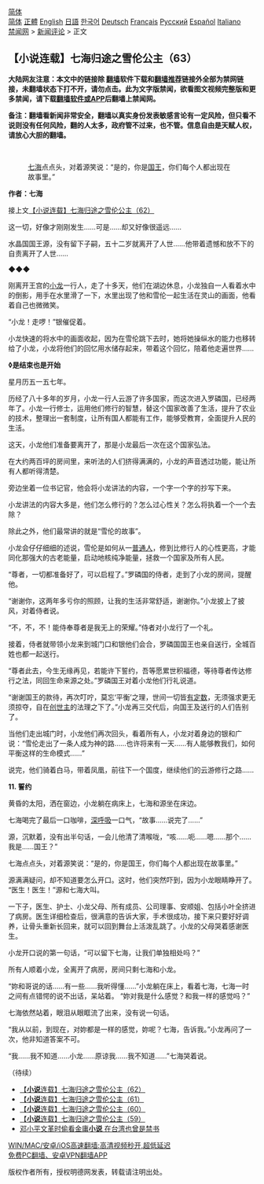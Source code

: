  <!-- 面包屑导航 --> <div class="breadcrumb"><!-- GTranslate: https://gtranslate.io/ -->  <div class="switcher notranslate">  <div class="selected">  <a href="#" onclick="return false;"> 简体</a>  </div>  <div class="option">  <a href="https://www.bannedbook.org" onclick="doGTranslate('zh-CN|zh-CN');jQuery('div.switcher div.selected a').html(jQuery(this).html());return false;" title="简体中文" class="nturl selected"> 简体</a>  <a href="https://www.bannedbook.org/zh-tw/" onclick="doGTranslate('zh-CN|zh-TW');jQuery('div.switcher div.selected a').html(jQuery(this).html());return false;" title="繁體中文" class="nturl"> 正體</a>  <a href="https://www.bannedbook.org/en/" onclick="doGTranslate('zh-CN|en');jQuery('div.switcher div.selected a').html(jQuery(this).html());return false;" title="English" class="nturl"> English</a>  <a href="https://www.bannedbook.org/ja/" onclick="doGTranslate('zh-CN|ja');jQuery('div.switcher div.selected a').html(jQuery(this).html());return false;" title="日本語" class="nturl"> 日語</a>  <a href="https://www.bannedbook.org/ko/" onclick="doGTranslate('zh-CN|ko');jQuery('div.switcher div.selected a').html(jQuery(this).html());return false;" title="한국어" class="nturl"> 한국어</a>  <a href="https://www.bannedbook.org/de/" onclick="doGTranslate('zh-CN|de');jQuery('div.switcher div.selected a').html(jQuery(this).html());return false;" title="Deutsch" class="nturl"> Deutsch</a>  <a href="https://www.bannedbook.org/fr/" onclick="doGTranslate('zh-CN|fr');jQuery('div.switcher div.selected a').html(jQuery(this).html());return false;" title="Français" class="nturl"> Français</a>  <a href="https://www.bannedbook.org/ru/" onclick="doGTranslate('zh-CN|ru');jQuery('div.switcher div.selected a').html(jQuery(this).html());return false;" title="Русский" class="nturl"> Русский</a>  <a href="https://www.bannedbook.org/es/" onclick="doGTranslate('zh-CN|es');jQuery('div.switcher div.selected a').html(jQuery(this).html());return false;" title="Español" class="nturl"> Español</a>  <a href="https://www.bannedbook.org/it/" onclick="doGTranslate('zh-CN|it');jQuery('div.switcher div.selected a').html(jQuery(this).html());return false;" title="Italiano" class="nturl"> Italiano</a>  </div>  </div>      <div class='breadcrumb-sub'><!-- Breadcrumb NavXT 6.3.0 --> <a href="https://www.bannedbook.org/" class="home">禁闻网</a> &gt; <a href="https://www.bannedbook.org/bnews/comments/" class="category">新闻评论</a> &gt; 正文</div></div><h2>【小说连载】七海归途之雪伦公主（63）</h2> <p class="notice"><b>大陆网友注意：本文中的链接除 <a href="https://github.com/bannedbook/fanqiang" >翻墙</a>软件下载和<a href="https://github.com/killgcd/justmysocks/blob/master/README.md">翻墙推荐</a>链接外全部为禁网链接，未翻墙状态下打不开，请勿点击。此为文字版禁闻，欲看图文视频完整版和更多禁闻，请下载<a href="https://github.com/bannedbook/fanqiang">翻墙软件或APP</a>后翻墙上禁闻网。</p><p>备注：翻墙看新闻非常安全，翻墙以真实身份发表敏感言论有一定风险，但只看不说则没有任何风险，翻的人太多，政府管不过来，也不管。信息自由是天赋人权，请放心大胆的翻墙。</b></p>  <div class="entry"> <br /> <figure><a href="https://i1.wp.com/upload-images-bucket-v64rleca837do.s3.eu-west-1.amazonaws.com/wp-content/uploads/2021/07/06072950/%E4%B8%83%E6%B5%B7%E6%AD%B8%E9%80%94%E4%B9%8B%E9%9B%AA%E5%80%AB%E5%85%AC%E4%B8%BB%EF%BC%88%E5%9C%96%E7%89%87%EF%BC%9A%E4%B8%83%E6%B5%B7%E6%8F%90%E4%BE%9B%EF%BC%89-12.jpg?fit=600%2C400&#038;ssl=1" data-caption="七海点点头，对着源笑说：“是的，你是国王，你们每个人都出现在故事里。”"></a><figcaption class="wp-caption-text"><a href="https://www.bannedbook.org/bnews/tag/%E4%B8%83%E6%B5%B7/" class="st_tag internal_tag" rel="tag" title="标签 七海 下的日志">七海</a>点点头，对着源笑说：“是的，你是<a href="https://www.bannedbook.org/bnews/tag/%e5%9b%bd%e7%8e%8b/" class="st_tag internal_tag" rel="tag" title="标签 国王 下的日志">国王</a>，你们每个人都出现在故事里。”</figcaption></figure> <p><strong>作者：七海</strong></p> <p>接上文<a href="https://mingdemedia.org/xiaoshuolianzaiqihaiguituzhixuelungongzhu62/">【小说连载】七海归途之雪伦公主（62）</a></p> <p>这一切，好像才刚刚发生……可是……却又好像很遥远……</p> <p>水晶国国王源，没有留下子嗣，五十二岁就离开了人世……他带着遗憾和放不下的自责离开了人世……</p> <p>◆◆◆</p> <p>刚离开王宫的<a href="https://www.bannedbook.org/bnews/tag/%E5%B0%8F%E9%BE%99/" class="st_tag internal_tag" rel="tag" title="标签 小龙 下的日志">小龙</a>一行人，走了十多天，他们在湖边休息，小龙独自一人看着水中的倒影，用手在水里滑了一下，水里出现了他和雪伦一起生活在灵山的画面，他看着自己也微微笑。</p> <p>“小龙！走啰！”银催促着。</p> <p>小龙快速的将水中的画面收起，因为在雪伦跳下去时，她将她操纵水的能力也移转给了小龙，小龙将他们的回忆用水储存起来，带着这个回忆，陪着他走遍世界……</p> <p><strong>◊是结束也是开始</strong></p> <p>星月历五一五七年。</p>  <p>历经了八十多年的岁月，小龙一行人云游了许多国家，而这次进入罗磷国，已经两年了。小龙一行修士，运用他们修行的智慧，替这个国家改善了生活，提升了农业的技术，整理出一套制度，让所有国人都能有工作，能够受教育，全面提升人民的生活。</p> <p>这天，小龙他们准备要离开了，那是小龙最后一次在这个国家弘法。</p> <p>在大约两百坪的房间里，来听法的人们挤得满满的，小龙的声音透过功能，能让所有人都听得清楚。</p> <p>旁边坐着一位书记官，他会将小龙讲法的内容，一个字一个字的抄写下来。</p> <p>小龙讲法的内容大多是，他们怎么修行的？怎么过心性关？怎么将执着一个一个去除？</p> <p>除此之外，他们最常讲的就是“雪伦的故事”。</p> <p>小龙会仔仔细细的述说，雪伦是如何从一<a href="https://www.bannedbook.org/bnews/tag/%E6%99%AE%E9%80%9A%E4%BA%BA/" class="st_tag internal_tag" rel="tag" title="标签 普通人 下的日志">普通人</a>，修到比修行人的心性更高，才能同化那强大的古老能量，启动地核纯净能量，拯救一个国家及所有人民。</p> <p>“尊者，一切都准备好了，可以启程了。”罗磷国的侍者，走到了小龙的房间，提醒他。</p> <p>“谢谢你，这两年多亏你的照顾，让我的生活非常舒适，谢谢你。”小龙披上了披风，对着侍者说。</p> <p>“不，不，不！能侍奉尊者是我无上的荣耀。”侍者对小龙行了一个礼。</p>  <p>接着，侍者就带领小龙来到城门口和银他们会合，罗磷国国王也亲自送行，全城百姓也都一起送行。</p> <p>“尊者此去，今生无缘再见，若能许下誓约，吾等愿累世积福德，等待尊者传达修行之法，同回生命来源之处。”罗磷国王对着小龙他们行礼说道。</p> <p>“谢谢国王的款待，再次叮咛，莫忘‘平衡’之理，世间一切皆<span class='wp_keywordlink'><a href="https://www.bannedbook.org/forum3/topic64.html" title="电子书：冥冥之中有定数" target="_blank">有定数</a></span>，无须强求更无须掠夺，自在<a href="https://www.bannedbook.org/bnews/tag/%E5%88%9B%E4%B8%96%E4%B8%BB/" class="st_tag internal_tag" rel="tag" title="标签 创世主 下的日志">创世主</a>的法理之下了。”小龙再三交代后，向国王及送行的人们告别了。</p> <p>当他们走出城门时，小龙他们再次回头，看着所有人，小龙对着身边的银和广说：“雪伦走出了一条人成为神的路……也许将来有一天……有人能够教我们，如何平衡这样的生命模式……”</p> <p>说完，他们骑着白马，带着凤凰，前往下一个国度，继续他们的云游修行之路……</p> <p><strong>11. 誓约</strong></p> <p>黄昏的太阳，洒在窗边，小龙躺在病床上，七海和源坐在床边。</p> <p>七海喝完了最后一口咖啡，<a href="https://www.bannedbook.org/bnews/tag/%E6%B7%B1%E5%91%BC%E5%90%B8/" class="st_tag internal_tag" rel="tag" title="标签 深呼吸 下的日志">深呼吸</a>一口气，“故事……说完了……”</p> <p>源，沉默着，没有出半句话，一会儿他清了清喉咙，“咳……呃……嗯……那个……我是……国王？”</p> <p>七海点点头，对着源笑说：“是的，你是国王，你们每个人都出现在故事里。”</p>  <p>源满满疑问，却不知道要怎么开口。这时，他们突然吓到，因为小龙眼睛睁开了。 “医生！医生！”源和七海大叫。</p> <p>一下子，医生、护士、小龙父母、所有成员、公司理事、安顺姐、包括小叶全挤进了病房。医生详细检查后，很满意的告诉大家，手术很成功，接下来只要好好调养，让骨头重新长回来，就可以回到舞台上活泼乱跳了。小龙的父母哭着感谢医生。</p> <p>小龙开口说的第一句话，“可以留下七海，让我们单独相处吗？”</p> <p>所有人顺着小龙，全离开了病房，房间只剩七海和小龙。</p> <p>“妳和哥说的话……有一些……我听得懂……”小龙躺在床上，看着七海，七海一时之间有点错愕的说不出话，呆站着。 “妳对我是什么感觉？和我一样的感觉吗？”</p> <p>七海依然站着，眼泪从眼眶流了出来，没有说一句话。</p> <p>“我从以前，到现在，对妳都是一样的感觉，妳呢？七海，告诉我。”小龙再问了一次，他非知道答案不可。</p> <p>“我……我不知道……小龙……原谅我……我不知道……”七海哭着说。</p> <p>（待续）</p> <ul class='op-related-articles' title='相关阅读'> <li><a href='https://www.bannedbook.org/bnews/comments/20210811/1604427.html' target='_blank'>【<b>小说</b>连载】七海归途之雪伦公主（62）</a></li> <li><a href='https://www.bannedbook.org/bnews/comments/20210810/1603777.html' target='_blank'>【<b>小说</b>连载】七海归途之雪伦公主（61）</a></li> <li><a href='https://www.bannedbook.org/bnews/comments/20210809/1603113.html' target='_blank'>【<b>小说</b>连载】七海归途之雪伦公主（60）</a></li> <li><a href='https://www.bannedbook.org/bnews/comments/20210808/1602588.html' target='_blank'>【<b>小说</b>连载】七海归途之雪伦公主（59）</a></li> <li><a href='https://www.bannedbook.org/bnews/lifebaike/20210808/1602513.html' target='_blank'>邓小平文革时偷看金庸<b>小说</b> 在台湾也曾是禁书</a></li> </ul> <p class="texttj"> <a href="https://github.com/bannedbook/fanqiang/wiki/V2ray%E6%9C%BA%E5%9C%BA" target="_blank">WIN/MAC/安卓/iOS高速翻墙:高清视频秒开,超低延迟</a><br/> <a href="https://github.com/bannedbook/fanqiang/wiki/%E7%A6%81%E9%97%BB%E7%BD%91%E5%AE%89%E5%8D%93%E7%BF%BB%E5%A2%99%E6%96%B0%E9%97%BBAPP" target="_blank">免费PC翻墙、安卓VPN翻墙APP</a></p> <p>版权作者所有，授权明德网发表，转载请注明出处。</p><a name='sharetosocial'></a>  <div style="margin-bottom:5px;padding-bottom:5px;clear:both"> <div id="archive-pix-1" class="banner-ads"> <!-- AuctionX Display platform tag START --> <div id="26318x728x90x621x_ADSLOT2" clicktrack="%%CLICK_URL_ESC%%"></div> <!-- AuctionX Display platform tag END --> </div> <div id="archive-pix-2" class="banner-ads"> <!-- AuctionX Display platform tag START --> <div id="26315x300x250x621x_ADSLOT2" clicktrack="%%CLICK_URL_ESC%%"></div> <!-- AuctionX Display platform tag END --> </div> </div>  <div id="archive-pix-1" class="banner-ads"> <!-- AuctionX Display platform tag START --> <div id="26318x728x90x621x_ADSLOT3" clicktrack="%%CLICK_URL_ESC%%"></div> <!-- AuctionX Display platform tag END --> </div> </div><!--END ENTRY--> 
